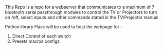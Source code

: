 This Repo is a repo for a webserver that communicates to a maximum of 7 bluetooth serial passthrough modules to control the TV or Projectors to turn on /off, select inputs and other commands stated in the TV/Projector manual

Python library Flask will be used to host the webpage for :
1. Direct Control of each switch
2. Presets macros configs
